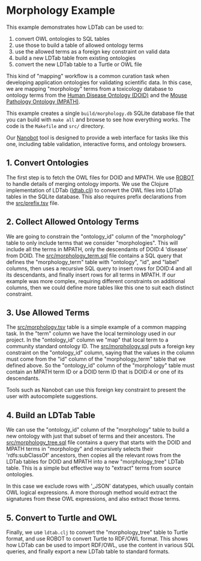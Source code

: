 # Morphology Example

This example demonstrates how LDTab can be used to:

1. convert OWL ontologies to SQL tables
2. use those to build a table of allowed ontology terms
3. use the allowed terms as a foreign key constraint on valid data
4. build a new LDTab table from existing ontologies
5. convert the new LDTab table to a Turtle or OWL file

This kind of "mapping" workflow is a common curation task
when developing application ontologies for validating scientific data.
In this case, we are mapping "morphology" terms from a toxicology database
to ontology terms from
the [Human Disease Ontology (DOID)](https://disease-ontology.org)
and the [Mouse Pathology Ontology (MPATH)](http://obofoundry.org/ontology/mpath.html).

This example creates a single `build/morphology.db` SQLite database file
that you can build with `make all`
and browse to see how everything works.
The code is the `Makefile` and `src/` directory.

Our [Nanobot](https://github.com/ontodev/nanobot.rs) tool
is designed to provide a web interface for tasks like this one,
including table validation, interactive forms, and ontology browsers.

## 1. Convert Ontologies

The first step is to fetch the OWL files for DOID and MPATH.
We use [ROBOT](http://robot.obolibrary.org)
to handle details of merging ontology imports.
We use the Clojure implementation of LDTab
([ldtab.clj](https://github.com/ontodev/ldtab.clj))
to convert the OWL files into LDTab tables in the SQLite database.
This also requires prefix declarations from the [src/prefix.tsv](src/prefix.tsv) file.

## 2. Collect Allowed Ontology Terms

We are going to constrain the "ontology_id" column of the "morphology" table
to only include terms that we consider "morphologies".
This will include all the terms in MPATH,
only the descendants of DOID:4 'disease' from DOID.
The [src/morphology_term.sql](src/morphology_term.sql) file
contains a SQL query that defines the "morphology_term" table with
"ontology", "id", and "label" columns,
then uses a recursive SQL query to insert rows
for DOID:4 and all its descendants,
and finally insert rows for all terms in MPATH.
If our example was more complex,
requiring different constraints on additional columns,
then we could define more tables like this one to suit each distinct constraint.


## 3. Use Allowed Terms

The [src/morphology.tsv](src/morphology.tsv) table
is a simple example of a common mapping task.
In the "term" column we have the local terminology used in our project.
In the "ontology_id" column we "map" that local term
to a community standard ontology ID.
The [src/morphology.sql](src/morphology.sql)
puts a foreign key constraint on the "ontology_id" column,
saying that the values in the column
must come from the "id" column of the "morphology_term" table
that we defined above.
So the "ontology_id" column of the "morphology" table
must contain an MPATH term ID
or a DOID term ID that is DOID:4 or one of its descendants.

Tools such as Nanobot can use this foreign key constraint
to present the user with autocomplete suggestions.

## 4. Build an LDTab Table

We can use the "ontology_id" column of the "morphology" table
to build a new ontology with just that subset of terms and their ancestors.
The [src/morphology_tree.sql](src/morphology_tree.sql) file
contains a query that starts with the DOID and MPATH terms in "morphology"
and recursively selects their 'rdfs:subClassOf' ancestors,
then copies all the relevant rows from the LDTab tables for DOID and MPATH
into a new "morphology_tree" LDTab table.
This is a simple but effective way to "extract" terms from source ontologies.

In this case we exclude rows with '_JSON' datatypes,
which usually contain OWL logical expressions.
A more thorough method would extract the signatures from these OWL expressions,
and also extract those terms.

## 5. Convert to Turtle and OWL

Finally, we use `ldtab.clj` to convert the "morphology_tree" table to Turtle format,
and use ROBOT to convert Turtle to RDF/OWL format.
This shows how LDTab can be used to import RDF/OWL,
use the content in various SQL queries,
and finally export a new LDTab table to standard formats.
